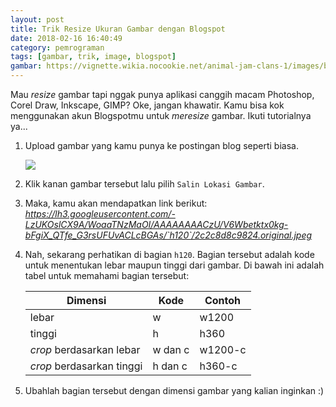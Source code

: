 ```yaml
---
layout: post
title: Trik Resize Ukuran Gambar dengan Blogspot
date: 2018-02-16 16:40:49
category: pemrograman
tags: [gambar, trik, image, blogspot]
gambar: https://vignette.wikia.nocookie.net/animal-jam-clans-1/images/b/b8/99fcabbb16e931f2d839a311174f9468--anime-manga-girl-moe-anime.jpg/revision/latest?cb=20171231131551
---
```


Mau _resize_ gambar tapi nggak punya aplikasi canggih macam Photoshop, Corel Draw, Inkscape, GIMP? Oke, jangan khawatir. Kamu bisa kok menggunakan akun Blogspotmu untuk _meresize_ gambar. Ikuti tutorialnya ya...

1. Upload gambar yang kamu punya ke postingan blog seperti biasa.

	![](https://s25.postimg.org/roqf4s1vj/Screenshot_from_2018-02-16_16_47_16.png)

2. Klik kanan gambar tersebut lalu pilih `Salin Lokasi Gambar`.

3. Maka, kamu akan mendapatkan link berikut: _https://lh3.googleusercontent.com/-LzUKOslCX9A/WoaaTNzMaOI/AAAAAAAACzU/V6Wbetktx0kg-bFgiX_QTfe_G3rsUFUvACLcBGAs/`h120`/2c2c8d8c9824.original.jpeg_

4. Nah, sekarang perhatikan di bagian `h120`. Bagian tersebut adalah kode untuk menentukan lebar maupun tinggi dari gambar. Di bawah ini adalah tabel untuk memahami bagian tersebut:

	| Dimensi | Kode | Contoh |
	|-|-|-|
	| lebar | w | w1200 |
	| tinggi | h | h360 |
	| _crop_ berdasarkan lebar | w dan c | w1200-c |
	| _crop_ berdasarkan tinggi | h dan c | h360-c |

5. Ubahlah bagian tersebut dengan dimensi gambar yang kalian inginkan :)